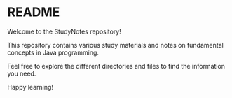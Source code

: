 # README

Welcome to the StudyNotes repository!

This repository contains various study materials and notes on fundamental concepts in Java programming.

Feel free to explore the different directories and files to find the information you need.

Happy learning!
